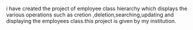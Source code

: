 i have created the project of employee class hierarchy which displays the various operations such as cretion ,deletion,searching,updating and displaying the employees class.this project is given by my institution.
